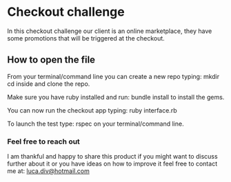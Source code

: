# Checkout challenge

In this checkout challenge our client is an online marketplace,
they have some promotions that will be triggered at the checkout.


## How to open the file

From your terminal/command line you can create a new repo typing: mkdir
cd inside and clone the repo.

Make sure you have ruby installed and run: bundle install to install the gems.

You can now run the checkout app typing: ruby interface.rb

To launch the test type: rspec on your terminal/command line.



### Feel free to reach out

I am thankful and happy to share this product if you might want to discuss
further about it or you have ideas on how to improve it feel free to contact me
at: luca.div@hotmail.com
